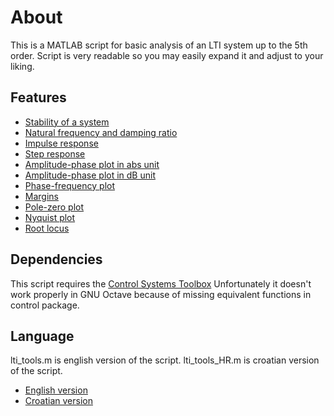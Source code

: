 # About
This is a MATLAB script for basic analysis of an LTI system up to the 5th order.
Script is very readable so you may easily expand it and adjust to your liking.

## Features
* [Stability of a system](https://www.mathworks.com/help/control/ref/isstable.html)
* [Natural frequency and damping ratio](https://www.mathworks.com/help/control/ref/damp.html)
* [Impulse response](https://www.mathworks.com/help/control/ref/impulse.html)
* [Step response](https://www.mathworks.com/help/control/ref/step.html)
* [Amplitude-phase plot in abs unit](https://www.mathworks.com/help/control/ref/bode.html)
* [Amplitude-phase plot in dB unit](https://www.mathworks.com/help/control/ref/bode.html)
* [Phase-frequency plot](https://www.mathworks.com/help/control/ref/bode.html)
* [Margins](https://www.mathworks.com/help/control/ref/margin.html)
* [Pole-zero plot](https://www.mathworks.com/help/control/ref/pzmap.html)
* [Nyquist plot](https://www.mathworks.com/help/control/ref/nyquist.html)
* [Root locus](https://www.mathworks.com/help/control/ref/rlocus.html)

## Dependencies
This script requires the [Control Systems Toolbox](https://www.mathworks.com/help/control/index.html)
Unfortunately it doesn't work properly in GNU Octave because of missing equivalent functions in control package.

## Language
lti_tools.m is english version of the script.
lti_tools_HR.m is croatian version of the script.

* [English version](https://github.com/dnemec/LTI-Tools/blob/master/lti_tools.m)
* [Croatian version](https://github.com/dnemec/LTI-Tools/blob/master/lti_tools_HR.m)
